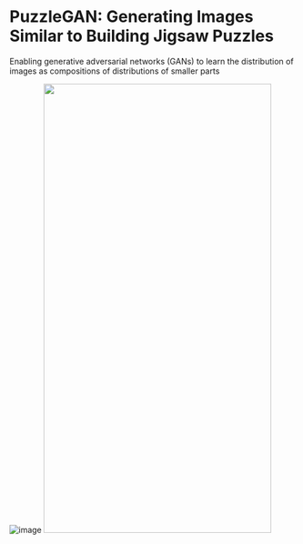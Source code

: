 # PuzzleGAN: Generating Images Similar to Building Jigsaw Puzzles

Enabling generative adversarial networks (GANs) to learn the distribution of images as compositions of distributions of smaller parts

![image](https://github.com/MahlaAb/puzzlegan/blob/master/faces_2parts.jpg)
<img src="https://github.com/MahlaAb/puzzlegan/blob/master/faces_2parts_examples.jpg" width="400" height="790">

